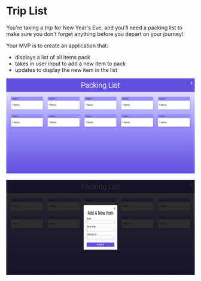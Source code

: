 # Trip List

You're taking a trip for New Year's Eve, and you'll need a packing list to make sure you don't forget anything before you depart on your journey! 

Your MVP is to create an application that:
* displays a list of all items pack
* takes in user input to add a new item to pack
* updates to display the new item in the list 


![user interface](https://github.com/turingschool-examples/packing-list/blob/main/ui.png)


![modal open](https://github.com/turingschool-examples/packing-list/blob/main/modal.png)
